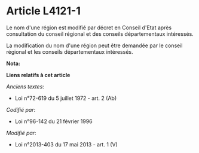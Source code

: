 # Article L4121-1

Le nom d'une région est modifié par décret en Conseil d'Etat après consultation du conseil régional et des conseils
départementaux intéressés. 

La modification du nom d'une région peut être demandée par le conseil régional et les conseils départementaux intéressés.

**Nota:**



**Liens relatifs à cet article**

_Anciens textes_:

  - Loi n°72-619 du 5 juillet 1972 - art. 2 (Ab)

_Codifié par_:

  - Loi n°96-142 du 21 février 1996

_Modifié par_:

  - Loi n°2013-403 du 17 mai 2013 - art. 1 (V)
